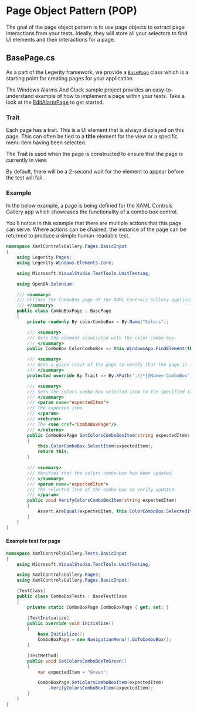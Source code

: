 # Page Object Pattern (POP)

The goal of the page object pattern is to use page objects to extract page interactions from your tests. Ideally, they will store all your selectors to find UI elements and their interactions for a page. 

## BasePage.cs

As a part of the Legerity framework, we provide a [`BasePage`](../src/Legerity/Pages/BasePage.cs) class which is a starting point for creating pages for your application.

The Windows Alarms And Clock sample project provides an easy-to-understand example of how to implement a page within your tests. Take a look at the [EditAlarmPage](../samples/WindowsAlarmsAndClock/Pages/EditAlarmPage.cs) to get started.

### Trait

Each page has a trait. This is a UI element that is always displayed on this page. This can often be tied to a **title** element for the view or a specific menu item having been selected. 

The Trait is used when the page is constructed to ensure that the page is currently in view. 

By default, there will be a 2-second wait for the element to appear before the test will fail. 

### Example

In the below example, a page is being defined for the XAML Controls Gallery app which showcases the functionality of a combo box control.

You'll notice in this example that there are multiple actions that this page can serve. Where actions can be chained, the instance of the page can be returned to produce a simple human-readable test.

```csharp
namespace XamlControlsGallery.Pages.BasicInput
{
    using Legerity.Pages;
    using Legerity.Windows.Elements.Core;

    using Microsoft.VisualStudio.TestTools.UnitTesting;

    using OpenQA.Selenium;

    /// <summary>
    /// Defines the ComboBox page of the XAML Controls Gallery application.
    /// </summary>
    public class ComboBoxPage : BasePage
    {
        private readonly By colorComboBox = By.Name("Colors");

        /// <summary>
        /// Gets the element associated with the color combo box.
        /// </summary>
        public ComboBox ColorComboBox => this.WindowsApp.FindElement(this.colorComboBox);

        /// <summary>
        /// Gets a given trait of the page to verify that the page is in view.
        /// </summary>
        protected override By Trait => By.XPath(".//*[@Name='ComboBox'][@AutomationId='TitleTextBlock']");

        /// <summary>
        /// Sets the colors combo-box selected item to the specified item..
        /// </summary>
        /// <param name="expectedItem">
        /// The expected item.
        /// </param>
        /// <returns>
        /// The <see cref="ComboBoxPage"/>.
        /// </returns>
        public ComboBoxPage SetColorsComboBoxItem(string expectedItem)
        {
            this.ColorComboBox.SelectItem(expectedItem);
            return this;
        }

        /// <summary>
        /// Verifies that the colors combo-box has been updated.
        /// </summary>
        /// <param name="expectedItem">
        /// The selected item of the combo-box to verify updated.
        /// </param>
        public void VerifyColorsComboBoxItem(string expectedItem)
        {
            Assert.AreEqual(expectedItem, this.ColorComboBox.SelectedItem);
        }
    }
}
```

#### Example test for page

```csharp
namespace XamlControlsGallery.Tests.BasicInput
{
    using Microsoft.VisualStudio.TestTools.UnitTesting;

    using XamlControlsGallery.Pages;
    using XamlControlsGallery.Pages.BasicInput;

    [TestClass]
    public class ComboBoxTests : BaseTestClass
    {
        private static ComboBoxPage ComboBoxPage { get; set; }

        [TestInitialize]
        public override void Initialize()
        {
            base.Initialize();
            ComboBoxPage = new NavigationMenu().GoToComboBox();
        }

        [TestMethod]
        public void SetColorsComboBoxToGreen()
        {
            var expectedItem = "Green";

            ComboBoxPage.SetColorsComboBoxItem(expectedItem)
                .VerifyColorsComboBoxItem(expectedItem);
        }
    }
}
```